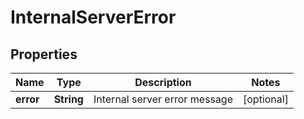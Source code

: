 
# InternalServerError

## Properties
Name | Type | Description | Notes
------------ | ------------- | ------------- | -------------
**error** | **String** | Internal server error message |  [optional]



